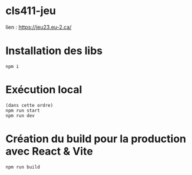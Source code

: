 # cls411-jeu

lien : https://jeu23.eu-2.ca/
  

# Installation des libs

    npm i

# Exécution local

    (dans cette ordre)
    npm run start 
    npm run dev

# Création du build pour la production avec React & Vite

    npm run build
